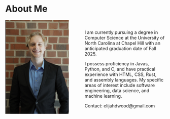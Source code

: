# About Me

<div style="display: flex; align-items: center;">
    <img src="images/me.png" alt="Picture" style="width: 200px; margin-right: 50px;">
    <div>
        <p>I am currently pursuing a degree in Computer Science at the University of North Carolina at Chapel Hill with an anticipated graduation date of Fall 2025.</p> 
        <p>I possess proficiency in Javas, Python, and C, and have practical experience with HTML, CSS, Rust, and assembly languages. My specific areas of interest include software engineering, data science, and machine learning.
        </p>
        Contact: elijahdwood@gmail.com
    </div>
</div>





